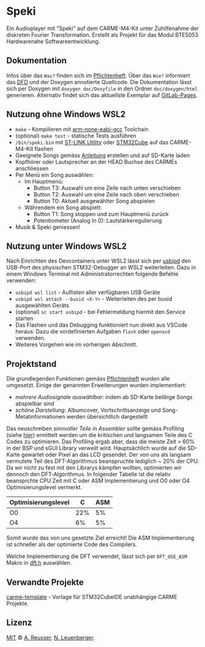 # Speki

Ein Audioplayer mit "Speki" auf dem CARME-M4-Kit unter Zuhilfenahme der diskreten Fourier Transformation. Erstellt als Projekt für das Modul BTE5053 Hardwarenahe Softwareentwicklung.

## Dokumentation
Infos über das `Was?` finden sich im [Pflichtenheft](./doc/Pflichtenheft.md).
Über das `Wie?` informiert das [DFD](./doc/DFD/DFD.md) und der Doxygen annotierte Quellcode.
Die Dokumentation lässt sich per Doxygen mit `doxygen doc/Doxyfile` in den Ordner `doc/doxygen/html` generieren.
Alternativ findet sich das aktuellste Exemplar auf [GitLab-Pages](http://leuen4.pages.ti.bfh.ch/speki).

## Nutzung ohne Windows WSL2
- `make` - Kompilieren mit [arm-none-eabi-gcc](https://developer.arm.com/tools-and-software/open-source-software/developer-tools/gnu-toolchain/gnu-rm/downloads) Toolchain
- (optional) `make test` - statische Tests ausführen
- `/bin/speki.bin` mit [ST-LINK Utility](https://www.st.com/en/development-tools/stsw-link004.html) oder [STM32Cube](https://www.st.com/content/st_com/en/products/development-tools/software-development-tools/stm32-software-development-tools/stm32-programmers/stm32cubeprog.html) auf das CARME-M4-Kit flashen
- Geeignete Songs gemäss [Anleitung](./songs/README.md) erstellen und auf SD-Karte laden
- Kopfhörer oder Lautsprecher an der HEAD Buchse des CARMEs anschliessen
- Per Menü ein Song auswählen:
    - Im Hauptmenü:
        - Button T3: Auswahl um eine Zeile nach unten verschieben
        - Button T2: Auswahl um eine Zeile nach oben verschieben
        - Button T0: Aktuell ausgewählter Song abspielen
    - Währendem ein Song abspielt:
        - Button T1: Song stoppen und zum Hauptmenü zurück
        - Potentiometer (Analog In 0): Lautstärkeregulierung
- Musik & Speki geniessen!

## Nutzung unter Windows WSL2
Nach Einrichten des Devcontainers unter WSL2 lässt sich per [usbipd](https://github.com/dorssel/usbipd-win) den USB-Port des physischen STM32-Debugger an WSL2 weiterleiten. Dazu in einem Windows Terminal mit Administratorrechten folgende Befehle verwenden:
- `usbipd wsl list` - Auflisten aller verfügbaren USB Geräte
- `usbipd wsl attach --busid <X-Y>` - Weiterleiten des per busid ausgewählten Geräts
- (optional) `sc start usbipd` - bei Fehlermeldung hiermit den Service starten
- Das Flashen und das Debugging funktioniert nun direkt aus VSCode heraus: Dazu die vordefinierten Aufgaben `flash` oder `openocd` verwenden.
- Weiteres Vorgehen wie im vorherigen Abschnitt.

## Projektstand
Die grundlegenden Funktionen gemäss [Pflichtenheft](./doc/Pflichtenheft.md) wurden alle umgesetzt. Einige der genannten Erweiterungen wurden implementiert:
- *mehrere Audiosignale auswählbar*: indem ab SD-Karte belibige Songs abspielbar sind
- *schöne Darstellung*: Albumcover, Vortschrittsanzeige und Song-Metatinformationen werden übersichtlich dargestellt

Das neuschreiben *sinnvoller Teile in Assembler* sollte gemäss Profiling (siehe [hier](./doc/Profiling.md)) ermittelt werden um die kritischen und langsamen Teile des C Codes zu optimieren. Das Profiling ergab aber, dass die meiste Zeit > 60% in der BSP und sGUI Library verweilt wird. Hauptsächlich wurde auf die SD-Karte gewartet oder Pixel an das LCD gesendet. Der von uns als langsam vermutete Teil des DFT-Algorithmus beanspruchte lediglich ~ 20% der CPU. Da wir nicht zu fest mit den Librarys kämpfen wollten, optimierten wir dennoch den DFT-Algorithmus. In folgender Tabelle ist die relativ beansprchte CPU Zeit mit C oder ASM Implementierung und O0 oder O4 Optimisierungslevel vermerkt.

|  Optimisierungslevel  | C   | ASM |
|----|-----|-----|
| O0 | 22% | 5%  |
| O4 | 6%  | 5%  |

Somit wurde das von uns gesetzte Ziel erreicht! Die ASM Implementierung ist schneller als der optimierte Code des Compilers.

Welche Implementierung die DFT verwendet, lässt sich per `DFT_USE_ASM` Makro in [dft.h](./inc/dft.h) auswählen.

## Verwandte Projekte
[carme-template](https://gitlab.ti.bfh.ch/jeken1/carme-template) - Vorlage für STM32CubeIDE unabhängige CARME Projekte.

## Lizenz
[MIT](LICENSE) © [A. Reusser](mailto:reusa1@bfh.ch), [N. Leuenberger](mailto:leuen4@bfh.ch).
